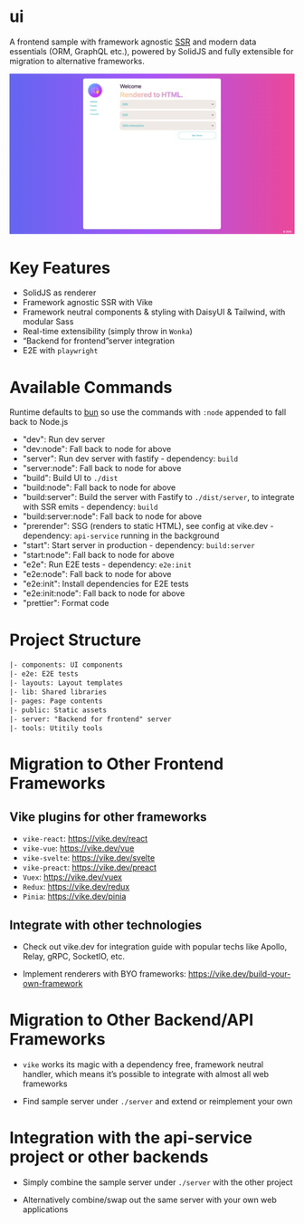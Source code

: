 # ui

A frontend sample with framework agnostic [SSR](https://www.sanity.io/glossary/server-side-rendering) and modern data essentials (ORM, GraphQL etc.), powered by SolidJS and fully extensible for migration to alternative frameworks.

![Screenshot](./e2e/main.spec.ts-snapshots/visual-comparison-1-chromium-darwin.png)

# Key Features

- SolidJS as renderer
- Framework agnostic SSR with Vike
- Framework neutral components & styling with DaisyUI & Tailwind, with modular Sass
- Real-time extensibility (simply throw in `Wonka`)
- “Backend for frontend”server integration
- E2E with `playwright`

# Available Commands

Runtime defaults to [bun](https://bun.sh/) so use the commands with `:node` appended to fall back to Node.js

- "dev": Run dev server
- "dev:node": Fall back to node for above
- "server": Run dev server with fastify - dependency: `build`
- "server:node": Fall back to node for above
- "build": Build UI to `./dist`
- "build:node": Fall back to node for above
- "build:server": Build the server with Fastify to `./dist/server`, to integrate with SSR emits - dependency: `build`
- "build:server:node": Fall back to node for above
- "prerender": SSG (renders to static HTML), see config at vike.dev - dependency: `api-service` running in the background
- "start": Start server in production - dependency: `build:server`
- "start:node": Fall back to node for above
- "e2e": Run E2E tests - dependency: `e2e:init`
- "e2e:node": Fall back to node for above
- "e2e:init": Install dependencies for E2E tests
- "e2e:init:node": Fall back to node for above
- "prettier": Format code

# Project Structure

```
|- components: UI components
|- e2e: E2E tests
|- layouts: Layout templates
|- lib: Shared libraries
|- pages: Page contents
|- public: Static assets
|- server: "Backend for frontend" server
|- tools: Utitily tools
```

# Migration to Other Frontend Frameworks

## Vike plugins for other frameworks

- `vike-react`: https://vike.dev/react
- `vike-vue`: https://vike.dev/vue
- `vike-svelte`: https://vike.dev/svelte
- `vike-preact`: https://vike.dev/preact
- `Vuex`: https://vike.dev/vuex
- `Redux`: https://vike.dev/redux
- `Pinia`: https://vike.dev/pinia

## Integrate with other technologies

- Check out vike.dev for integration guide with popular techs like Apollo, Relay, gRPC, SocketIO,  etc.

- Implement renderers with BYO frameworks: https://vike.dev/build-your-own-framework

# Migration to Other Backend/API Frameworks

- `vike` works its magic with a dependency free, framework neutral handler, which means it’s possible to integrate with almost all web frameworks

- Find sample server under `./server` and extend or reimplement your own

# Integration with the api-service project or other backends

- Simply combine the sample server under `./server`  with the other project

- Alternatively combine/swap out the same server with your own web applications
